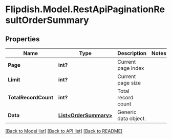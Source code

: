 # Flipdish.Model.RestApiPaginationResultOrderSummary
## Properties

Name | Type | Description | Notes
------------ | ------------- | ------------- | -------------
**Page** | **int?** | Current page index | 
**Limit** | **int?** | Current page size | 
**TotalRecordCount** | **int?** | Total record count | 
**Data** | [**List&lt;OrderSummary&gt;**](OrderSummary.md) | Generic data object. | 

[[Back to Model list]](../README.md#documentation-for-models) [[Back to API list]](../README.md#documentation-for-api-endpoints) [[Back to README]](../README.md)

